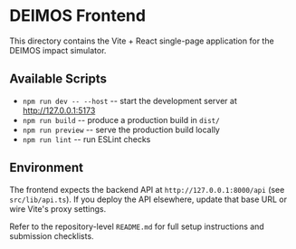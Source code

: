 # DEIMOS Frontend

This directory contains the Vite + React single-page application for the DEIMOS impact simulator.

## Available Scripts
- `npm run dev -- --host` -- start the development server at http://127.0.0.1:5173
- `npm run build` -- produce a production build in `dist/`
- `npm run preview` -- serve the production build locally
- `npm run lint` -- run ESLint checks

## Environment
The frontend expects the backend API at `http://127.0.0.1:8000/api` (see `src/lib/api.ts`). If you deploy the API elsewhere, update that base URL or wire Vite's proxy settings.

Refer to the repository-level `README.md` for full setup instructions and submission checklists.
